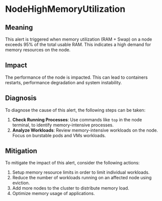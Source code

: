 # NodeHighMemoryUtilization

## Meaning

This alert is triggered when memory utilization (RAM + Swap) on a node exceeds 95% of the total usable RAM. This indicates a high demand for memory resources on the node.

## Impact

The performance of the node is impacted. This can lead to containers restarts, performance degradation and system instability.

## Diagnosis

To diagnose the cause of this alert, the following steps can be taken:

1. **Check Running Processes**: Use commands like `top` in the node terminal, to identify memory-intensive processes.
2. **Analyze Workloads**: Review memory-intensive workloads on the node. Focus on burstable pods and VMs workloads.

## Mitigation

To mitigate the impact of this alert, consider the following actions:

1. Setup memory resource limits in order to limit individual workloads.
2. Reduce the number of workloads running on an affected node using eviction.
3. Add more nodes to the cluster to distribute memory load.
4. Optimize memory usage of applications.
